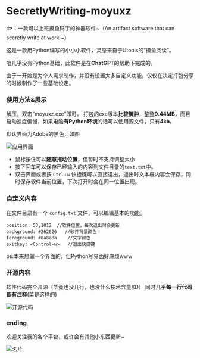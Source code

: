 # SecretlyWriting-moyuxz
🐟：一款可以上班摸鱼码字的神器软件~（An artifact software that can secretly write at work ~）

这是一款用Python编写的小小小软件，灵感来自于Utools的“摸鱼阅读”。

咱几乎没有Python基础，此软件是在**ChatGPT**的帮助下完成的。

由于一开始是为个人需求制作，并没有设置太多自定义功能，仅仅在决定打包分享的时候制作了一些基础设定。

### 使用方法&展示
解压，双击“moyuxz.exe”即可，
打包的exe版本**比较臃肿**，整整**9.44MB**，而且启动速度偏慢，如果电脑**有Python环境**的话可以使用源文件，只有**4kb**。

默认界面为Adobe的黑色，如图

![应用界面](https://cdnjson.com/images/2023/06/08/image.png)

* 鼠标按住可以**随意拖动位置**，但暂时不支持调整大小
* 按下回车可以保存已经输入的内容到文件目录的`text.txt`中。
* 双击界面或者按 `Ctrl`+`w` 快捷键可以直接退出，退出时文本框内容会保存，同时保存软件当前位置，下次打开时会在同一位置出现。

### 自定义内容
在文件目录有一个 `config.txt` 文件，可以编辑基本的功能。
```
position: 53,1012  //软件位置，每次退出时会更新
background: #262626   //软件背景颜色
foreground: #8a8a8a    //文字颜色
exitkey: <Control-w>   //退出快捷键
```

ps:本来想做一个界面的，但Python写界面好麻烦www

### 开源内容
软件代码完全开源（毕竟也没几行，也没什么技术含量XD）
同时几乎**每一行代码都有注释**(菜是这样的)

![开源代码](https://cdnjson.com/images/2023/06/08/image27d960424334db16.png)

### ending
欢迎关注我的各个平台，或许会有其他小东西更新~

![名片](https://cdnjson.com/images/2023/03/12/image8749fd86705e58b5.png)
